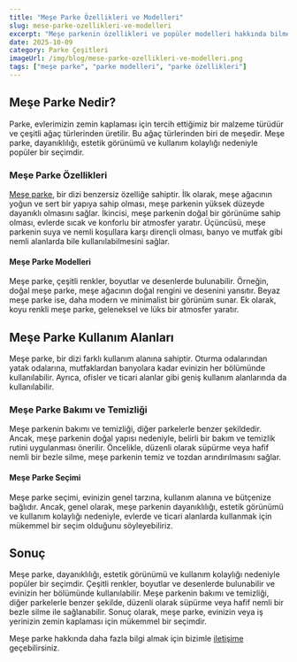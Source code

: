 ```yaml
---
title: "Meşe Parke Özellikleri ve Modelleri"
slug: mese-parke-ozellikleri-ve-modelleri
excerpt: "Meşe parkenin özellikleri ve popüler modelleri hakkında bilmeniz gereken her şeyi bu yazımızda bulabilirsiniz."
date: 2025-10-09
category: Parke Çeşitleri
imageUrl: /img/blog/mese-parke-ozellikleri-ve-modelleri.png
tags: ["meşe parke", "parke modelleri", "parke özellikleri"]
---
```


<h2>Meşe Parke Nedir?</h2>
<p>Parke, evlerimizin zemin kaplaması için tercih ettiğimiz bir malzeme türüdür ve çeşitli ağaç türlerinden üretilir. Bu ağaç türlerinden biri de meşedir. Meşe parke, dayanıklılığı, estetik görünümü ve kullanım kolaylığı nedeniyle popüler bir seçimdir.</p>

<h3>Meşe Parke Özellikleri</h3>
<p><a href="https://parkeshop.com">Meşe parke</a>, bir dizi benzersiz özelliğe sahiptir. İlk olarak, meşe ağacının yoğun ve sert bir yapıya sahip olması, meşe parkenin yüksek düzeyde dayanıklı olmasını sağlar. İkincisi, meşe parkenin doğal bir görünüme sahip olması, evlerde sıcak ve konforlu bir atmosfer yaratır. Üçüncüsü, meşe parkenin suya ve nemli koşullara karşı dirençli olması, banyo ve mutfak gibi nemli alanlarda bile kullanılabilmesini sağlar.</p>

<h4>Meşe Parke Modelleri</h4>
<p>Meşe parke, çeşitli renkler, boyutlar ve desenlerde bulunabilir. Örneğin, doğal meşe parke, meşe ağacının doğal rengini ve desenini yansıtır. Beyaz meşe parke ise, daha modern ve minimalist bir görünüm sunar. Ek olarak, koyu renkli meşe parke, geleneksel ve lüks bir atmosfer yaratır.</p>

<h2>Meşe Parke Kullanım Alanları</h2>
<p>Meşe parke, bir dizi farklı kullanım alanına sahiptir. Oturma odalarından yatak odalarına, mutfaklardan banyolara kadar evinizin her bölümünde kullanılabilir. Ayrıca, ofisler ve ticari alanlar gibi geniş kullanım alanlarında da kullanılabilir.</p>

<h3>Meşe Parke Bakımı ve Temizliği</h3>
<p>Meşe parkenin bakımı ve temizliği, diğer parkelerle benzer şekildedir. Ancak, meşe parkenin doğal yapısı nedeniyle, belirli bir bakım ve temizlik rutini uygulanması önerilir. Öncelikle, düzenli olarak süpürme veya hafif nemli bir bezle silme, meşe parkenin temiz ve tozdan arındırılmasını sağlar. </p>

<h4>Meşe Parke Seçimi</h4>
<p>Meşe parke seçimi, evinizin genel tarzına, kullanım alanına ve bütçenize bağlıdır. Ancak, genel olarak, meşe parkenin dayanıklılığı, estetik görünümü ve kullanım kolaylığı nedeniyle, evlerde ve ticari alanlarda kullanmak için mükemmel bir seçim olduğunu söyleyebiliriz.</p>

<h2>Sonuç</h2>
<p>Meşe parke, dayanıklılığı, estetik görünümü ve kullanım kolaylığı nedeniyle popüler bir seçimdir. Çeşitli renkler, boyutlar ve desenlerde bulunabilir ve evinizin her bölümünde kullanılabilir. Meşe parkenin bakımı ve temizliği, diğer parkelerle benzer şekilde, düzenli olarak süpürme veya hafif nemli bir bezle silme ile sağlanabilir. Sonuç olarak, meşe parke, evinizin veya iş yerinizin zemin kaplaması için mükemmel bir seçimdir.</p>

<p>Meşe parke hakkında daha fazla bilgi almak için bizimle <a href="https://parkeshop.com/contact">iletişime</a> geçebilirsiniz.</p>